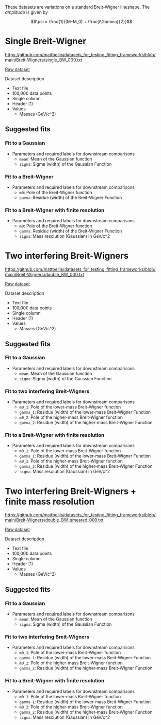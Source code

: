 These datasets are variations on a standard Breit-Wigner lineshape. 
The *amplitude* is given by

$$\psi = \frac{1}{(M-M_0) + \frac{i\Gamma}{2}}$$


# Single Breit-Wigner

https://github.com/mattbellis/datasets_for_testing_fitting_frameworks/blob/main/Breit-Wigners/single_BW_000.txt

[Raw dataset](https://raw.githubusercontent.com/mattbellis/datasets_for_testing_fitting_frameworks/main/Breit-Wigners/single_BW_000.txt)

Dataset description
* Text file
* 100,000 data points
* Single column
* Header (1)
* Values
  * Masses (GeV/c^2)
 
## Suggested fits
### Fit to a Gaussian

* Parameters and required labels for downstream comparisons
  * `mean`: Mean of the Gaussian function
  * `sigma`: Sigma (width) of the Gaussian Function
 
### Fit to a Breit-Wigner

* Parameters and required labels for downstream comparisons
  * `m0`: Pole of the Breit-Wigner function
  * `gamma`: Residue (width) of the Breit-Wigner Function
 
### Fit to a Breit-Wigner with finite resolution

* Parameters and required labels for downstream comparisons
  * `m0`: Pole of the Breit-Wigner function
  * `gamma`: Residue (width) of the Breit-Wigner Function
  * `sigma`: Mass resolution (Gaussian) in GeV/c^2

 
# Two interfering Breit-Wigners

https://github.com/mattbellis/datasets_for_testing_fitting_frameworks/blob/main/Breit-Wigners/double_BW_000.txt

[Raw dataset](https://raw.githubusercontent.com/mattbellis/datasets_for_testing_fitting_frameworks/main/Breit-Wigners/double_BW_000.txt)

Dataset description
* Text file
* 100,000 data points
* Single column
* Header (1)
* Values
  * Masses (GeV/c^2)
 
## Suggested fits
### Fit to a Gaussian

* Parameters and required labels for downstream comparisons
  * `mean`: Mean of the Gaussian function
  * `sigma`: Sigma (width) of the Gaussian Function
 
### Fit to two interfering Breit-Wigners

* Parameters and required labels for downstream comparisons
  * `m0_1`: Pole of the lower-mass Breit-Wigner function
  * `gamma_1`: Residue (width) of the lower-mass Breit-Wigner Function
  * `m0_2`: Pole of the higher-mass Breit-Wigner function
  * `gamma_2`: Residue (width) of the higher-mass Breit-Wigner Function
 
### Fit to a Breit-Wigner with finite resolution

* Parameters and required labels for downstream comparisons
  * `m0_1`: Pole of the lower-mass Breit-Wigner function
  * `gamma_1`: Residue (width) of the lower-mass Breit-Wigner Function
  * `m0_2`: Pole of the higher-mass Breit-Wigner function
  * `gamma_2`: Residue (width) of the higher-mass Breit-Wigner Function
  * `sigma`: Mass resolution (Gaussian) in GeV/c^2


# Two interfering Breit-Wigners + finite mass resolution

https://github.com/mattbellis/datasets_for_testing_fitting_frameworks/blob/main/Breit-Wigners/double_BW_smeared_000.txt

[Raw dataset](https://raw.githubusercontent.com/mattbellis/datasets_for_testing_fitting_frameworks/main/Breit-Wigners/double_BW_smeared_000.txt)

Dataset description
* Text file
* 100,000 data points
* Single column
* Header (1)
* Values
  * Masses (GeV/c^2)
 
## Suggested fits
### Fit to a Gaussian

* Parameters and required labels for downstream comparisons
  * `mean`: Mean of the Gaussian function
  * `sigma`: Sigma (width) of the Gaussian Function
 
### Fit to two interfering Breit-Wigners

* Parameters and required labels for downstream comparisons
  * `m0_1`: Pole of the lower-mass Breit-Wigner function
  * `gamma_1`: Residue (width) of the lower-mass Breit-Wigner Function
  * `m0_2`: Pole of the higher-mass Breit-Wigner function
  * `gamma_2`: Residue (width) of the higher-mass Breit-Wigner Function
 
### Fit to a Breit-Wigner with finite resolution

* Parameters and required labels for downstream comparisons
  * `m0_1`: Pole of the lower-mass Breit-Wigner function
  * `gamma_1`: Residue (width) of the lower-mass Breit-Wigner Function
  * `m0_2`: Pole of the higher-mass Breit-Wigner function
  * `gamma_2`: Residue (width) of the higher-mass Breit-Wigner Function
  * `sigma`: Mass resolution (Gaussian) in GeV/c^2


